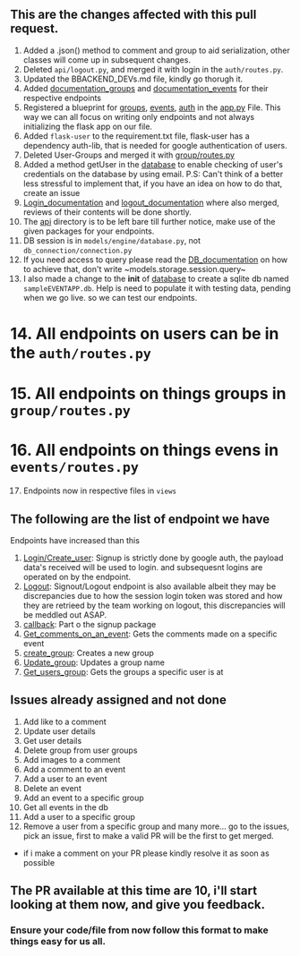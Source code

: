 ## This are the changes affected with this pull request.
1. Added a .json() method to comment and group to aid serialization, other classes will come up in subsequent changes.
2. Deleted  `api/logout.py`, and merged it with login in the `auth/routes.py`.
3. Updated the BBACKEND_DEVs.md file, kindly go thorugh it.
4. Added [documentation_groups](group/documentation_groups.md) and [documentation_events](events/documentation_events.md) for their respective endpoints
5. Registered a blueprint for [groups](app.py), [events](app.py), [auth](app.py) in the [app.py](app.py) File. This way we can all focus on writing only endpoints and not always initializing the flask app on our file.
6. Added `flask-user` to the requirement.txt file, flask-user has a dependency auth-lib, that is needed for google authentication of users.
7. Deleted User-Groups and merged it with [group/routes.py](group/routes.py)
8. Added a method getUser in the [database](models/engine/database.py) to enable checking of user's credentials on the database by using email.
P.S: Can't think of a better less stressful to implement that, if you have an idea on how to do that, create an issue
9. [Login_documentation](auth/LOGIN_DOCUMENTATION.md) and [logout_documentation](auth/LOGIN_DOCUMENTATION.md) where also merged, reviews of their contents will be done shortly.
10. The [api](api) directory is to be left bare till further notice, make use of the given packages for your endpoints.
11. DB session is in `models/engine/database.py`, not `db_connection/connection.py`
12. If you need access to query please read the [DB_documentation](models/Documentation.md) on how to achieve that, don't write ~models.storage.session.query~
13. I also made a change to the __init__ of [database](models/engine/database.py) to create a sqlite db named `sampleEVENTAPP.db`. Help is need to populate it with testing data, pending when we go live. so we can test our endpoints.
# 14. All endpoints on users can be in the `auth/routes.py` 
# 15. All endpoints on things groups in `group/routes.py`
# 16. All endpoints on things evens in `events/routes.py`
17. Endpoints now in respective files in `views`


## The following are the list of endpoint we have

Endpoints have increased than this

1. [Login/Create_user](auth/routes.py): Signup is strictly done by google auth, the payload data's received will be used to login. and subsequesnt logins are operated on by the endpoint.
2. [Logout](auth/routes.py): Signout/Logout endpoint is also available albeit they may be discrepancies due to how the session login token was stored and how they are retrieed by the team working on logout, this discrepancies will be meddled out ASAP.
3. [callback](auth/routes.py): Part o the signup package
4. [Get_comments_on_an_event](events/routes.py): Gets the comments made on a specific event
5. [create_group](group/routes.py): Creates a new group
6. [Update_group](group/routes.py): Updates a group name
7. [Get_users_group](group/routes.py): Gets the groups a specific user is at


## Issues already assigned and not done

1. Add like to a comment
2. Update user details
3. Get user details
4. Delete group from user groups
5. Add images to a comment
6. Add a comment to an event
7. Add a user to an  event
8. Delete an event
9. Add an event to a specific group
10. Get all events in the db
11. Add a user to a specific group
12. Remove a user from a specific group
and many more... go to the issues, pick an issue, first to make a valid PR will be the first to get merged.

* if i make a comment on your PR please kindly resolve it as soon as possible

## The PR available at this time are 10, i'll start looking at them now, and give you feedback.
### Ensure your code/file from now follow this format to make things easy for us all.
